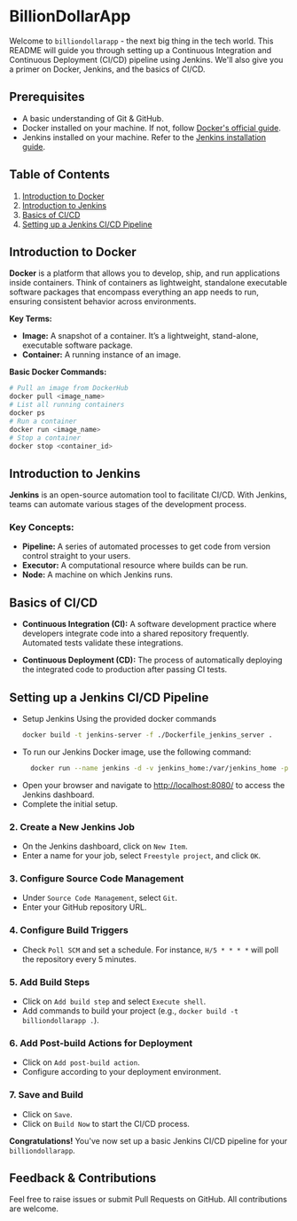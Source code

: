 # BillionDollarApp

Welcome to `billiondollarapp` - the next big thing in the tech world. This README will guide you through setting up a Continuous Integration and Continuous Deployment (CI/CD) pipeline using Jenkins. We'll also give you a primer on Docker, Jenkins, and the basics of CI/CD.

## Prerequisites

- A basic understanding of Git & GitHub.
- Docker installed on your machine. If not, follow [Docker's official guide](https://docs.docker.com/get-docker/).
- Jenkins installed on your machine. Refer to the [Jenkins installation guide](https://www.jenkins.io/doc/book/installing/).

## Table of Contents

1. [Introduction to Docker](#introduction-to-docker)
2. [Introduction to Jenkins](#introduction-to-jenkins)
3. [Basics of CI/CD](#basics-of-cicd)
4. [Setting up a Jenkins CI/CD Pipeline](#setting-up-a-jenkins-cicd-pipeline)

## Introduction to Docker

**Docker** is a platform that allows you to develop, ship, and run applications inside containers. Think of containers as lightweight, standalone executable software packages that encompass everything an app needs to run, ensuring consistent behavior across environments.

**Key Terms:**
- **Image:** A snapshot of a container. It’s a lightweight, stand-alone, executable software package.
- **Container:** A running instance of an image.
  
**Basic Docker Commands:**

```bash
# Pull an image from DockerHub
docker pull <image_name>
# List all running containers
docker ps
# Run a container
docker run <image_name>
# Stop a container
docker stop <container_id>
```
## Introduction to Jenkins

**Jenkins** is an open-source automation tool to facilitate CI/CD. With Jenkins, teams can automate various stages of the development process.

### Key Concepts:
- **Pipeline:** A series of automated processes to get code from version control straight to your users.
- **Executor:** A computational resource where builds can be run.
- **Node:** A machine on which Jenkins runs.

## Basics of CI/CD

- **Continuous Integration (CI):** A software development practice where developers integrate code into a shared repository frequently. Automated tests validate these integrations.
  
- **Continuous Deployment (CD):** The process of automatically deploying the integrated code to production after passing CI tests.

## Setting up a Jenkins CI/CD Pipeline

   - Setup Jenkins Using the provided docker commands
      ```bash
      docker build -t jenkins-server -f ./Dockerfile_jenkins_server .
      ```
   - To run our Jenkins Docker image, use the following command:
      ```bash
        docker run --name jenkins -d -v jenkins_home:/var/jenkins_home -p 8080:8080 -p 50000:50000 --restart=on-failure jenkins-server
      ```
   - Open your browser and navigate to [http://localhost:8080/](http://localhost:8080/) to access the Jenkins dashboard.
   - Complete the initial setup.

### 2. Create a New Jenkins Job
   - On the Jenkins dashboard, click on `New Item`.
   - Enter a name for your job, select `Freestyle project`, and click `OK`.

### 3. Configure Source Code Management
   - Under `Source Code Management`, select `Git`.
   - Enter your GitHub repository URL.

### 4. Configure Build Triggers
   - Check `Poll SCM` and set a schedule. For instance, `H/5 * * * *` will poll the repository every 5 minutes.

### 5. Add Build Steps
   - Click on `Add build step` and select `Execute shell`.
   - Add commands to build your project (e.g., `docker build -t billiondollarapp .`).

### 6. Add Post-build Actions for Deployment
   - Click on `Add post-build action`.
   - Configure according to your deployment environment.

### 7. Save and Build
   - Click on `Save`.
   - Click on `Build Now` to start the CI/CD process.

**Congratulations!** You've now set up a basic Jenkins CI/CD pipeline for your `billiondollarapp`.

## Feedback & Contributions

Feel free to raise issues or submit Pull Requests on GitHub. All contributions are welcome.
